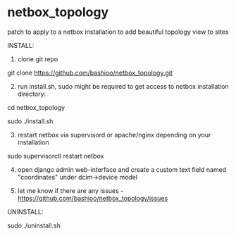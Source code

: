 # netbox_topology
patch to apply to a netbox installation to add beautiful topology view to sites

INSTALL:

1. clone git repo

git clone https://github.com/bashioo/netbox_topology.git

2. run install.sh, sudo might be required to get access to netbox installation directory:

cd netbox_topology

sudo ./install.sh

3. restart netbox via supervisord or apache/nginx depending on your installation

sudo supervisorctl restart netbox

4. open django admin web-interface and create a custom text field named "coordinates" under dcim->device model

5. let me know if there are any issues - https://github.com/bashioo/netbox_topology/issues



UNINSTALL:

sudo ./uninstall.sh
